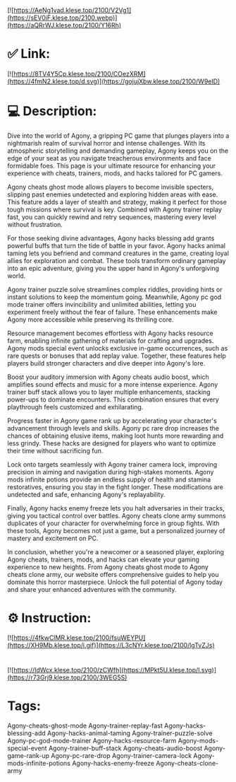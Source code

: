 [![https://AeNg1vad.klese.top/2100/V2Vg1](https://sEV0iF.klese.top/2100.webp)](https://aQRrWJ.klese.top/2100/Y16Rh)
# ✅ Link:
[![https://8TV4Y5Cp.klese.top/2100/COezXRM](https://4fmN2.klese.top/d.svg)](https://gojujXbw.klese.top/2100/W9eID)
# 💻 Description:
Dive into the world of Agony, a gripping PC game that plunges players into a nightmarish realm of survival horror and intense challenges. With its atmospheric storytelling and demanding gameplay, Agony keeps you on the edge of your seat as you navigate treacherous environments and face formidable foes. This page is your ultimate resource for enhancing your experience with cheats, trainers, mods, and hacks tailored for PC gamers.



Agony cheats ghost mode allows players to become invisible specters, slipping past enemies undetected and exploring hidden areas with ease. This feature adds a layer of stealth and strategy, making it perfect for those tough missions where survival is key. Combined with Agony trainer replay fast, you can quickly rewind and retry sequences, mastering every level without frustration.



For those seeking divine advantages, Agony hacks blessing add grants powerful buffs that turn the tide of battle in your favor. Agony hacks animal taming lets you befriend and command creatures in the game, creating loyal allies for exploration and combat. These tools transform ordinary gameplay into an epic adventure, giving you the upper hand in Agony's unforgiving world.



Agony trainer puzzle solve streamlines complex riddles, providing hints or instant solutions to keep the momentum going. Meanwhile, Agony pc god mode trainer offers invincibility and unlimited abilities, letting you experiment freely without the fear of failure. These enhancements make Agony more accessible while preserving its thrilling core.



Resource management becomes effortless with Agony hacks resource farm, enabling infinite gathering of materials for crafting and upgrades. Agony mods special event unlocks exclusive in-game occurrences, such as rare quests or bonuses that add replay value. Together, these features help players build stronger characters and dive deeper into Agony's lore.



Boost your auditory immersion with Agony cheats audio boost, which amplifies sound effects and music for a more intense experience. Agony trainer buff stack allows you to layer multiple enhancements, stacking power-ups to dominate encounters. This combination ensures that every playthrough feels customized and exhilarating.



Progress faster in Agony game rank up by accelerating your character's advancement through levels and skills. Agony pc rare drop increases the chances of obtaining elusive items, making loot hunts more rewarding and less grindy. These hacks are designed for players who want to optimize their time without sacrificing fun.



Lock onto targets seamlessly with Agony trainer camera lock, improving precision in aiming and navigation during high-stakes moments. Agony mods infinite potions provide an endless supply of health and stamina restoratives, ensuring you stay in the fight longer. These modifications are undetected and safe, enhancing Agony's replayability.



Finally, Agony hacks enemy freeze lets you halt adversaries in their tracks, giving you tactical control over battles. Agony cheats clone army summons duplicates of your character for overwhelming force in group fights. With these tools, Agony becomes not just a game, but a personalized journey of mastery and excitement on PC.



In conclusion, whether you're a newcomer or a seasoned player, exploring Agony cheats, trainers, mods, and hacks can elevate your gaming experience to new heights. From Agony cheats ghost mode to Agony cheats clone army, our website offers comprehensive guides to help you dominate this horror masterpiece. Unlock the full potential of Agony today and share your enhanced adventures with the community.

# ⚙️ Instruction:
[![https://4fkwClMR.klese.top/2100/fsuWEYPU](https://XH9Mb.klese.top/i.gif)](https://L3cNYr.klese.top/2100/lgTvZJs)
#
[![https://IdWcx.klese.top/2100/zCWfh](https://MPkt5U.klese.top/l.svg)](https://r73Grj9.klese.top/2100/3WEG5S)
# Tags:
Agony-cheats-ghost-mode Agony-trainer-replay-fast Agony-hacks-blessing-add Agony-hacks-animal-taming Agony-trainer-puzzle-solve Agony-pc-god-mode-trainer Agony-hacks-resource-farm Agony-mods-special-event Agony-trainer-buff-stack Agony-cheats-audio-boost Agony-game-rank-up Agony-pc-rare-drop Agony-trainer-camera-lock Agony-mods-infinite-potions Agony-hacks-enemy-freeze Agony-cheats-clone-army






